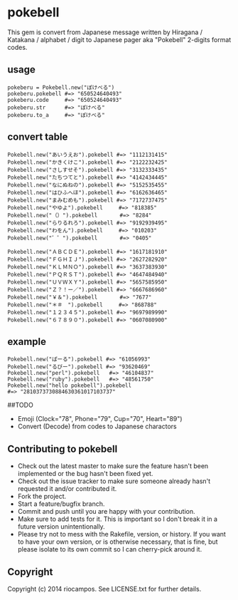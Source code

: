 # pokebell

This gem is convert from Japanese message written by Hiragana / Katakana / alphabet / digit to Japanese pager aka "Pokebell" 2-digits format codes.

## usage

```
pokeberu = Pokebell.new("ぽけべる")
pokeberu.pokebell #=> "650524640493"
pokeberu.code     #=> "650524640493"
pokeberu.str      #=> "ぽけべる"
pokeberu.to_a     #=> "ぽけべる"
```

## convert table

```
Pokebell.new("あいうえお").pokebell #=> "1112131415"
Pokebell.new("かきくけこ").pokebell #=> "2122232425"
Pokebell.new("さしすせそ").pokebell #=> "3132333435"
Pokebell.new("たちつてと").pokebell #=> "4142434445"
Pokebell.new("なにぬねの").pokebell #=> "5152535455"
Pokebell.new("はひふへほ").pokebell #=> "6162636465"
Pokebell.new("まみむめも").pokebell #=> "7172737475"
Pokebell.new("やゆよ").pokebell     #=> "818385"
Pokebell.new("（）").pokebell       #=> "8284"
Pokebell.new("らりるれろ").pokebell #=> "9192939495"
Pokebell.new("わをん").pokebell     #=> "010203"
Pokebell.new("゛゜").pokebell       #=> "0405"

Pokebell.new("ＡＢＣＤＥ").pokebell #=> "1617181910"
Pokebell.new("ＦＧＨＩＪ").pokebell #=> "2627282920"
Pokebell.new("ＫＬＭＮＯ").pokebell #=> "3637383930"
Pokebell.new("ＰＱＲＳＴ").pokebell #=> "4647484940"
Pokebell.new("ＵＶＷＸＹ").pokebell #=> "5657585950"
Pokebell.new("Ｚ？！ー／").pokebell #=> "6667686960"
Pokebell.new("￥＆").pokebell       #=> "7677"
Pokebell.new("＊＃　").pokebell     #=> "868788"
Pokebell.new("１２３４５").pokebell #=> "9697989990"
Pokebell.new("６７８９０").pokebell #=> "0607080900"
```

## example

```
Pokebell.new("ぱーる").pokebell #=> "61056993"
Pokebell.new("るびー").pokebell #=> "93620469"
Pokebell.new("perl").pokebell   #=> "46104837"
Pokebell.new("ruby").pokebell   #=> "48561750"
Pokebell.new("hello pokebell").pokebell
#=> "2810373730884630361017103737"
```

##TODO

* Emoji (Clock="78", Phone="79", Cup="70", Heart="89")
* Convert (Decode) from codes to Japanese charactors

## Contributing to pokebell
 
* Check out the latest master to make sure the feature hasn't been implemented or the bug hasn't been fixed yet.
* Check out the issue tracker to make sure someone already hasn't requested it and/or contributed it.
* Fork the project.
* Start a feature/bugfix branch.
* Commit and push until you are happy with your contribution.
* Make sure to add tests for it. This is important so I don't break it in a future version unintentionally.
* Please try not to mess with the Rakefile, version, or history. If you want to have your own version, or is otherwise necessary, that is fine, but please isolate to its own commit so I can cherry-pick around it.

## Copyright

Copyright (c) 2014 riocampos. See LICENSE.txt for
further details.

